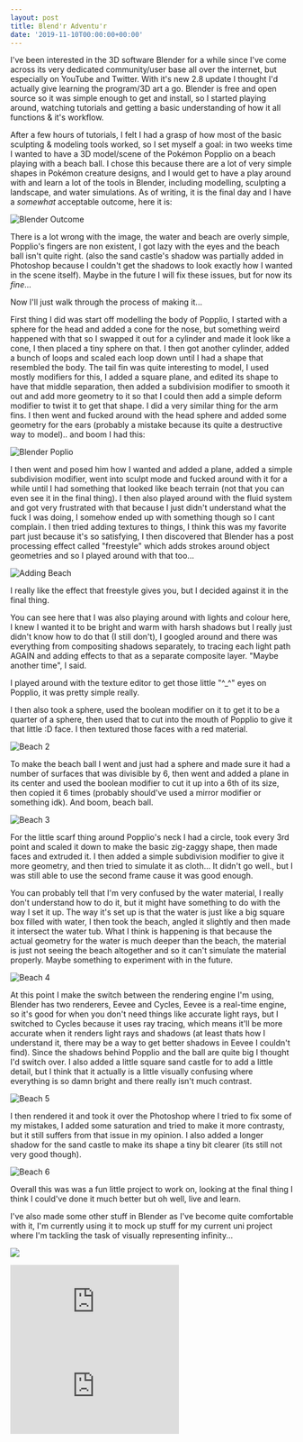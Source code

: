 ```yaml
---
layout: post
title: Blend'r Adventu'r
date: '2019-11-10T00:00:00+00:00'
---
```

I've been interested in the 3D software Blender for a while since I've come across its very dedicated community/user base all over the internet, but especially on YouTube and Twitter. With it's new 2.8 update I thought I'd actually give learning the program/3D art a go. Blender is free and open source so it was simple enough to get and install, so I started playing around, watching tutorials and getting a basic understanding of how it all functions & it's workflow. 

After a few hours of tutorials, I felt I had a grasp of how most of the basic sculpting & modeling tools worked, so I set myself a goal: in two weeks time I wanted to have a 3D model/scene of the Pokémon Popplio on a beach playing with a beach ball. I chose this because there are a lot of very simple shapes in Pokémon creature designs, and I would get to have a play around with and learn a lot of the tools in Blender, including modelling, sculpting a landscape, and water simulations. As of writing, it is the final day and I have a *somewhat* acceptable outcome, here it is: 


![Blender Outcome](/assets/posts/blendr_outcome.png)

There is a lot wrong with the image, the water and beach are overly simple, Popplio's fingers are non existent, I got lazy with the eyes and the beach ball isn't quite right. (also the sand castle's shadow was partially added in Photoshop because I couldn't get the shadows to look exactly how I wanted in the scene itself). Maybe in the future I will fix these issues, but for now its *fine*... 

Now I'll just walk through the process of making it... 

First thing I did was start off modelling the body of Popplio, I started with a sphere for the head and added a cone for the nose, but something weird happened with that so I swapped it out for a cylinder and made it look like a cone, I then placed a tiny sphere on that. I then got another cylinder, added a bunch of loops and scaled each loop down until I had a shape that resembled the body. 
The tail fin was quite interesting to model, I used mostly modifiers for this, I added a square plane, and edited its shape to have that middle separation, then added a subdivision modifier to smooth it out and add more geometry to it so that I could then add a simple deform modifier to twist it to get that shape. I did a very similar thing for the arm fins. I then went and fucked around with the head sphere and added some geometry for the ears (probably a mistake because its quite a destructive way to model).. and boom I had this: 

![Blender Poplio](/assets/posts/blendr_poplio.png)

I then went and posed him how I wanted and added a plane, added a simple subdivision modifier, went into sculpt mode and fucked around with it for a while until I had something that looked like beach terrain (not that you can even see it in the final thing). I then also played around with the fluid system and got very frustrated with that because I just didn't understand what the fuck I was doing, I somehow ended up with something though so I cant complain. 
I then tried adding textures to things, I think this was my favorite part just because it's so satisfying, I then discovered that Blender has a post processing effect called "freestyle" which adds strokes around object geometries and so I played around with that too... 

![Adding Beach](/assets/posts/blendr_alphabeach.png)

I really like the effect that freestyle gives you, but I decided against it in the final thing.

You can see here that I was also playing around with lights and colour here, I knew I wanted it to be bright and warm with harsh shadows but I really just didn't know how to do that (I still don't), I googled around and there was everything from compositing shadows separately, to tracing each light path AGAIN and adding effects to that as a separate composite layer. "Maybe another time", I said. 

I played around with the texture editor to get those little "^_^" eyes on Popplio, it was pretty simple really. 

I then also took a sphere, used the boolean modifier on it to get it to be a quarter of a sphere, then used that to cut into the mouth of Popplio to give it that little :D face. I then textured those faces with a red material.

![Beach 2](assets/posts/blendr_beach2.png)

To make the beach ball I went and just had a sphere and made sure it had a number of surfaces that was divisible by 6, then went and added a plane in its center and used the boolean modifier to cut it up into a 6th of its size, then copied it 6 times (probably should've used a mirror modifier or something idk). And boom, beach ball.

![Beach 3](assets/posts/blendr_beach3.png)

For the little scarf thing around Popplio's neck I had a circle, took every 3rd point and scaled it down to make the basic zig-zaggy shape, then made faces and extruded it. I then added a simple subdivision modifier to give it more geometry, and then tried to simulate it as cloth... It didn't go well., but I was still able to use the second frame cause it was good enough. 

You can probably tell that I'm very confused by the water material, I really don't understand how to do it, but it might have something to do with the way I set it up. The way it's set up is that the water is just like a big square box filled with water, I then took the beach, angled it slightly and then made it intersect the water tub. What I think is happening is that because the actual geometry for the water is much deeper than the beach, the material is just not seeing the beach altogether and so it can't simulate the material properly. Maybe something to experiment with in the future. 

![Beach 4](assets/posts/blendr_beach4.png)

At this point I make the switch between the rendering engine I'm using, Blender has two renderers, Eevee and Cycles, Eevee is a real-time engine, so it's good for when you don't need things like accurate light rays, but I switched to Cycles because it uses ray tracing, which means it'll be more accurate when it renders light rays and shadows (at least thats how I understand it, there may be a way to get better shadows in Eevee I couldn't find). Since the shadows behind Popplio and the ball are quite big I thought I'd switch over. I also added a little square sand castle for to add a little detail, but I think that it actually is a little visually confusing where everything is so damn bright and there really isn't much contrast. 

![Beach 5](assets/posts/blendr_beach5.png)

I then rendered it and took it over the Photoshop where I tried to fix some of my mistakes, I added some saturation and tried to make it more contrasty, but it still suffers from that issue in my opinion. I also added a longer shadow for the sand castle to make its shape a tiny bit clearer (its still not very good though).

![Beach 6](assets/posts/blendr_beach6.png)

Overall this was was a fun little project to work on, looking at the final thing I think I could've done it much better but oh well, live and learn. 

I've also made some other stuff in Blender as I've become quite comfortable with it, I'm currently using it to mock up stuff for my current uni project where I'm tackling the task of visually representing infinity...

![](assets/posts/stance_book_mirror.png)

<iframe class="youtube-embed" src="https://www.youtube.com/embed/wjBmzWBa8OY" frameborder="0" allow="accelerometer; autoplay; clipboard-write; encrypted-media; gyroscope; picture-in-picture" allowfullscreen></iframe>

<iframe class="youtube-embed" src="https://www.youtube.com/embed/sZXMt8gDk2M" frameborder="0" allow="accelerometer; autoplay; clipboard-write; encrypted-media; gyroscope; picture-in-picture" allowfullscreen></iframe>